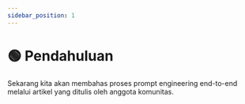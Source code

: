 ```yaml
---
sidebar_position: 1
---
```


# 🟢 Pendahuluan

Sekarang kita akan membahas proses prompt engineering end-to-end melalui artikel yang ditulis oleh anggota komunitas.